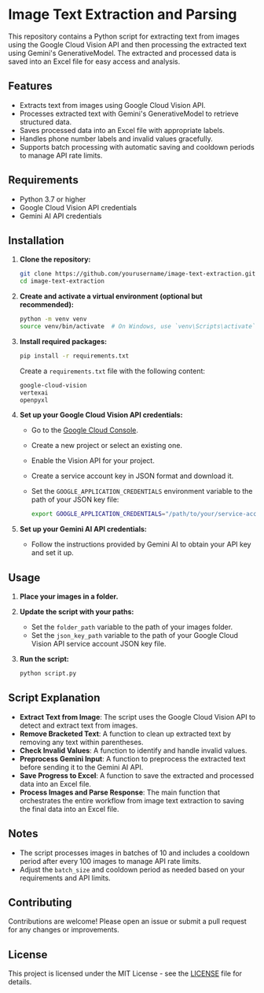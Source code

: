 # Image Text Extraction and Parsing

This repository contains a Python script for extracting text from images using the Google Cloud Vision API and then processing the extracted text using Gemini's GenerativeModel. The extracted and processed data is saved into an Excel file for easy access and analysis.

## Features

- Extracts text from images using Google Cloud Vision API.
- Processes extracted text with Gemini's GenerativeModel to retrieve structured data.
- Saves processed data into an Excel file with appropriate labels.
- Handles phone number labels and invalid values gracefully.
- Supports batch processing with automatic saving and cooldown periods to manage API rate limits.

## Requirements

- Python 3.7 or higher
- Google Cloud Vision API credentials
- Gemini AI API credentials

## Installation

1. **Clone the repository:**

    ```sh
    git clone https://github.com/yourusername/image-text-extraction.git
    cd image-text-extraction
    ```

2. **Create and activate a virtual environment (optional but recommended):**

    ```sh
    python -m venv venv
    source venv/bin/activate  # On Windows, use `venv\Scripts\activate`
    ```

3. **Install required packages:**

    ```sh
    pip install -r requirements.txt
    ```

    Create a `requirements.txt` file with the following content:

    ```txt
    google-cloud-vision
    vertexai
    openpyxl
    ```

4. **Set up your Google Cloud Vision API credentials:**

    - Go to the [Google Cloud Console](https://console.cloud.google.com/).
    - Create a new project or select an existing one.
    - Enable the Vision API for your project.
    - Create a service account key in JSON format and download it.
    - Set the `GOOGLE_APPLICATION_CREDENTIALS` environment variable to the path of your JSON key file:

      ```sh
      export GOOGLE_APPLICATION_CREDENTIALS="/path/to/your/service-account-file.json"
      ```

5. **Set up your Gemini AI API credentials:**

    - Follow the instructions provided by Gemini AI to obtain your API key and set it up.

## Usage

1. **Place your images in a folder.**

2. **Update the script with your paths:**

    - Set the `folder_path` variable to the path of your images folder.
    - Set the `json_key_path` variable to the path of your Google Cloud Vision API service account JSON key file.

3. **Run the script:**

    ```sh
    python script.py
    ```

## Script Explanation

- **Extract Text from Image**: The script uses the Google Cloud Vision API to detect and extract text from images.
- **Remove Bracketed Text**: A function to clean up extracted text by removing any text within parentheses.
- **Check Invalid Values**: A function to identify and handle invalid values.
- **Preprocess Gemini Input**: A function to preprocess the extracted text before sending it to the Gemini AI API.
- **Save Progress to Excel**: A function to save the extracted and processed data into an Excel file.
- **Process Images and Parse Response**: The main function that orchestrates the entire workflow from image text extraction to saving the final data into an Excel file.

## Notes

- The script processes images in batches of 10 and includes a cooldown period after every 100 images to manage API rate limits.
- Adjust the `batch_size` and cooldown period as needed based on your requirements and API limits.

## Contributing

Contributions are welcome! Please open an issue or submit a pull request for any changes or improvements.

## License

This project is licensed under the MIT License - see the [LICENSE](LICENSE) file for details.
